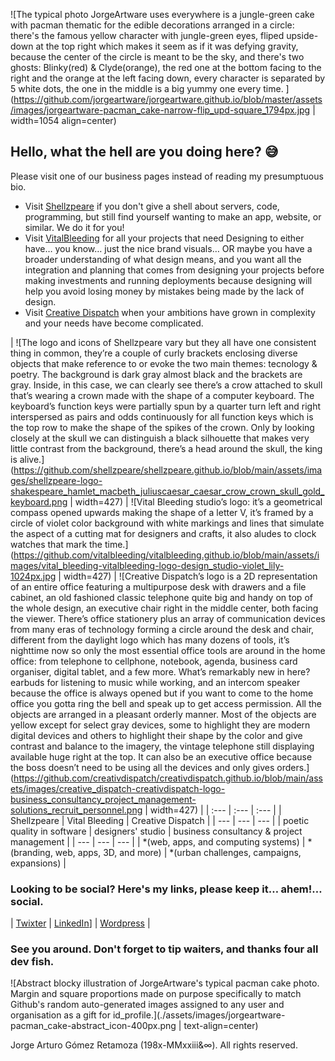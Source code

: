 ![The typical photo JorgeArtware uses everywhere is a jungle-green cake with pacman thematic for the edible decorations arranged in a circle\: there's the famous yellow character with jungle-green eyes, fliped upside-down at the top right which makes it seem as if it was defying gravity, because the center of the circle is meant to be the sky, and there's two ghosts\: Blinky\(red\) & Clyde\(orange\), the red one at the bottom facing to the right and the orange at the left facing down, every character is separated by 5 white dots, the one in the middle is a big yummy one every time. ](https://github.com/jorgeartware/jorgeartware.github.io/blob/master/assets/images/jorgeartware-pacman_cake-narrow-flip_upd-square_1794px.jpg | width=1054 align=center)

## Hello, what the hell are you doing here? :sweat_smile:

Please visit one of our business pages instead of reading my presumptuous bio.

- Visit [Shellzpeare](https://shellzpeare.github.io) if you don't give a shell about servers, code, programming, but still find yourself wanting to make an app, website, or similar. We do it for you! 
- Visit [VitalBleeding](https://vitalbleeding.github.io) for all your projects that need Designing to either have… you know… just the nice brand visuals… OR maybe you have a broader understanding of what design means, and you want all the integration and planning that comes from designing your projects before making investments and running deployments because designing will help you avoid losing money by mistakes being made by the lack of design.
- Visit [Creative Dispatch](https://creativdispatch.github.io) when your ambitions have grown in complexity and your needs have become complicated.

| ![The logo and icons of Shellzpeare vary but they all have one consistent thing in common, they’re a couple of curly brackets enclosing diverse objects that make reference to or evoke the two main themes\: tecnology & poetry. The background is dark gray almost black and the brackets are gray. Inside, in this case, we can clearly see there’s a crow attached to skull that’s wearing a crown made with the shape of a computer keyboard. The keyboard’s function keys were partially spun by a quarter turn left and right interspersed as pairs and odds continuously for all function keys which is the top row to make the shape of the spikes of the crown. Only by looking closely at the skull we can distinguish a black silhouette that makes very little contrast from the background, there’s a head around the skull, the king is alive.](https://github.com/shellzpeare/shellzpeare.github.io/blob/main/assets/images/shellzpeare-logo-shakespeare_hamlet_macbeth_juliuscaesar_caesar_crow_crown_skull_gold_keyboard.png | width=427) | ![Vital Bleeding studio’s logo\: it’s a geometrical compass opened upwards making the shape of a letter V, it’s framed by a circle of violet color background with white markings and lines that simulate the aspect of a cutting mat for designers and crafts, it also aludes to clock watches that mark the time.](https://github.com/vitalbleeding/vitalbleeding.github.io/blob/main/assets/images/vital_bleeding-vitalbleeding-logo-design_studio-violet_lily-1024px.jpg | width=427) | ![Creative Dispatch’s logo is a 2D representation of an entire office featuring a multipurpose desk with drawers and a file cabinet, an old fashioned classic telephone quite big and handy on top of the whole design, an executive chair right in the middle center, both facing the viewer. There’s office stationery plus an array of communication devices from many eras of technology forming a circle around the desk and chair, different from the daylight logo which has many dozens of tools, it’s nighttime now so only the most essential office tools are around in the home office\: from telephone to cellphone, notebook, agenda, business card organiser, digital tablet, and a few more. What’s remarkably new in here? earbuds for listening to music while working, and an intercom speaker because the office is always opened but if you want to come to the home office you gotta ring the bell and speak up to get access permission. All the objects are arranged in a pleasant orderly manner. Most of the objects are yellow except for select gray devices, some to highlight they are modern digital devices and others to highlight their shape by the color and give contrast and balance to the imagery, the vintage telephone still displaying available huge right at the top. It can also be an executive office because the boss doesn’t need to be using all the devices and only gives orders.](https://github.com/creativdispatch/creativdispatch.github.io/blob/main/assets/images/creative_dispatch-creativdispatch-logo-business_consultancy_project_management-solutions_recruit_personnel.png | width=427) |
| :--- | :--- | :--- |
| Shellzpeare | Vital Bleeding | Creative Dispatch |
| --- | --- | --- |
| poetic quality in software | designers' studio | business consultancy & project management |
| --- | --- | --- |
| \*\(web, apps, and computing systems) | \*\(branding, web, apps, 3D, and more) | \*\(urban challenges, campaigns, expansions) |

### Looking to be social? Here's my links, please keep it… ahem!… social.

| [Twixter](https://twitter.com/JorgeArtware) | [LinkedIn](https://linkedin.com/in/jorgeartware)] | [Wordpress](https://jorgeartware.wordpress.com) |

### See you around. Don't forget to tip waiters, and thanks four all dev fish.

![Abstract blocky illustration of JorgeArtware's typical pacman cake photo. Margin and square proportions made on purpose specifically to match Github's random auto-generated images assigned to any user and organisation as a gift for id_profile.](./assets/images/jorgeartware-pacman_cake-abstract_icon-400px.png | text-align=center)

Jorge Arturo Gómez Retamoza (198x-MMxxiii&∞). All rights reserved.

